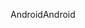 <span data-ttu-id="e73b4-101">Android</span><span class="sxs-lookup"><span data-stu-id="e73b4-101">Android</span></span>